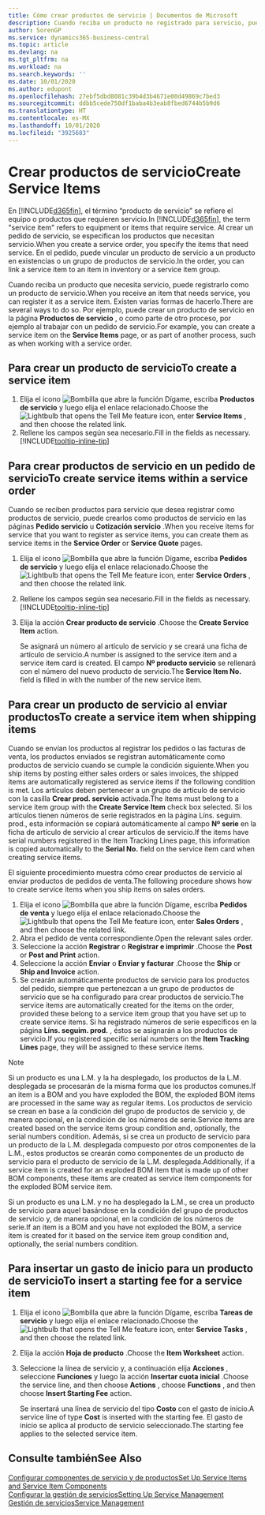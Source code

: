 ```yaml
---
title: Cómo crear productos de servicio | Documentos de Microsoft
description: Cuando reciba un producto no registrado para servicio, puede registrarlo como un producto de servicio.
author: SorenGP
ms.service: dynamics365-business-central
ms.topic: article
ms.devlang: na
ms.tgt_pltfrm: na
ms.workload: na
ms.search.keywords: ''
ms.date: 10/01/2020
ms.author: edupont
ms.openlocfilehash: 27ebf5dbd8081c39b4d3b4671e00d49869c7bed3
ms.sourcegitcommit: ddbb5cede750df1baba4b3eab8fbed6744b5b9d6
ms.translationtype: HT
ms.contentlocale: es-MX
ms.lasthandoff: 10/01/2020
ms.locfileid: "3925683"
---
```

# <a name="create-service-items"></a><span data-ttu-id="d5195-103">Crear productos de servicio</span><span class="sxs-lookup"><span data-stu-id="d5195-103">Create Service Items</span></span>
<span data-ttu-id="d5195-104">En [!INCLUDE[d365fin](includes/d365fin_md.md)], el término “producto de servicio” se refiere el equipo o productos que requieren servicio.</span><span class="sxs-lookup"><span data-stu-id="d5195-104">In [!INCLUDE[d365fin](includes/d365fin_md.md)], the term "service item" refers to equipment or items that require service.</span></span> <span data-ttu-id="d5195-105">Al crear un pedido de servicio, se especifican los productos que necesitan servicio.</span><span class="sxs-lookup"><span data-stu-id="d5195-105">When you create a service order, you specify the items that need service.</span></span> <span data-ttu-id="d5195-106">En el pedido, puede vincular un producto de servicio a un producto en existencias o un grupo de productos de servicio.</span><span class="sxs-lookup"><span data-stu-id="d5195-106">In the order, you can link a service item to an item in inventory or a service item group.</span></span>    

<span data-ttu-id="d5195-107">Cuando reciba un producto que necesita servicio, puede registrarlo como un producto de servicio.</span><span class="sxs-lookup"><span data-stu-id="d5195-107">When you receive an item that needs service, you can register it as a service item.</span></span> <span data-ttu-id="d5195-108">Existen varias formas de hacerlo.</span><span class="sxs-lookup"><span data-stu-id="d5195-108">There are several ways to do so.</span></span> <span data-ttu-id="d5195-109">Por ejemplo, puede crear un producto de servicio en la página **Productos de servicio** , o como parte de otro proceso, por ejemplo al trabajar con un pedido de servicio.</span><span class="sxs-lookup"><span data-stu-id="d5195-109">For example, you can create a service item on the **Service Items** page, or as part of another process, such as when working with a service order.</span></span>   

## <a name="to-create-a-service-item"></a><span data-ttu-id="d5195-110">Para crear un producto de servicio</span><span class="sxs-lookup"><span data-stu-id="d5195-110">To create a service item</span></span>  
1. <span data-ttu-id="d5195-111">Elija el icono ![Bombilla que abre la función Dígame](media/ui-search/search_small.png "Dígame qué desea hacer"), escriba **Productos de servicio** y luego elija el enlace relacionado.</span><span class="sxs-lookup"><span data-stu-id="d5195-111">Choose the ![Lightbulb that opens the Tell Me feature](media/ui-search/search_small.png "Tell me what you want to do") icon, enter **Service Items** , and then choose the related link.</span></span>
2. <span data-ttu-id="d5195-112">Rellene los campos según sea necesario.</span><span class="sxs-lookup"><span data-stu-id="d5195-112">Fill in the fields as necessary.</span></span> [!INCLUDE[tooltip-inline-tip](includes/tooltip-inline-tip_md.md)]  

## <a name="to-create-service-items-within-a-service-order"></a><span data-ttu-id="d5195-113">Para crear productos de servicio en un pedido de servicio</span><span class="sxs-lookup"><span data-stu-id="d5195-113">To create service items within a service order</span></span>  
<span data-ttu-id="d5195-114">Cuando se reciben productos para servicio que desea registrar como productos de servicio, puede crearlos como productos de servicio en las páginas **Pedido servicio** u **Cotización servicio** .</span><span class="sxs-lookup"><span data-stu-id="d5195-114">When you receive items for service that you want to register as service items, you can create them as service items in the **Service Order** or **Service Quote** pages.</span></span>  

1. <span data-ttu-id="d5195-115">Elija el icono ![Bombilla que abre la función Dígame](media/ui-search/search_small.png "Dígame qué desea hacer"), escriba **Pedidos de servicio** y luego elija el enlace relacionado.</span><span class="sxs-lookup"><span data-stu-id="d5195-115">Choose the ![Lightbulb that opens the Tell Me feature](media/ui-search/search_small.png "Tell me what you want to do") icon, enter **Service Orders** , and then choose the related link.</span></span>  
2. <span data-ttu-id="d5195-116">Rellene los campos según sea necesario.</span><span class="sxs-lookup"><span data-stu-id="d5195-116">Fill in the fields as necessary.</span></span> [!INCLUDE[tooltip-inline-tip](includes/tooltip-inline-tip_md.md)]  
3. <span data-ttu-id="d5195-117">Elija la acción **Crear producto de servicio** .</span><span class="sxs-lookup"><span data-stu-id="d5195-117">Choose the **Create Service Item** action.</span></span>  

    <span data-ttu-id="d5195-118">Se asignará un número al artículo de servicio y se creará una ficha de artículo de servicio.</span><span class="sxs-lookup"><span data-stu-id="d5195-118">A number is assigned to the service item and a service item card is created.</span></span> <span data-ttu-id="d5195-119">El campo **Nº producto servicio** se rellenará con el número del nuevo producto de servicio.</span><span class="sxs-lookup"><span data-stu-id="d5195-119">The **Service Item No.** field is filled in with the number of the new service item.</span></span>

## <a name="to-create-a-service-item-when-shipping-items"></a><span data-ttu-id="d5195-120">Para crear un producto de servicio al enviar productos</span><span class="sxs-lookup"><span data-stu-id="d5195-120">To create a service item when shipping items</span></span>  
<span data-ttu-id="d5195-121">Cuando se envían los productos al registrar los pedidos o las facturas de venta, los productos enviados se registran automáticamente como productos de servicio cuando se cumple la condición siguiente.</span><span class="sxs-lookup"><span data-stu-id="d5195-121">When you ship items by posting either sales orders or sales invoices, the shipped items are automatically registered as service items if the following condition is met.</span></span> <span data-ttu-id="d5195-122">Los artículos deben pertenecer a un grupo de artículo de servicio con la casilla **Crear prod. servicio** activada.</span><span class="sxs-lookup"><span data-stu-id="d5195-122">The items must belong to a service item group with the **Create Service Item** check box selected.</span></span> <span data-ttu-id="d5195-123">Si los artículos tienen números de serie registrados en la página Líns. seguim. prod., esta información se copiará automáticamente al campo **Nº serie** en la ficha de artículo de servicio al crear artículos de servicio.</span><span class="sxs-lookup"><span data-stu-id="d5195-123">If the items have serial numbers registered in the Item Tracking Lines page, this information is copied automatically to the **Serial No.** field on the service item card when creating service items.</span></span>  

<span data-ttu-id="d5195-124">El siguiente procedimiento muestra cómo crear productos de servicio al enviar productos de pedidos de venta.</span><span class="sxs-lookup"><span data-stu-id="d5195-124">The following procedure shows how to create service items when you ship items on sales orders.</span></span>  

1. <span data-ttu-id="d5195-125">Elija el icono ![Bombilla que abre la función Dígame](media/ui-search/search_small.png "Dígame qué desea hacer"), escriba **Pedidos de venta** y luego elija el enlace relacionado.</span><span class="sxs-lookup"><span data-stu-id="d5195-125">Choose the ![Lightbulb that opens the Tell Me feature](media/ui-search/search_small.png "Tell me what you want to do") icon, enter **Sales Orders** , and then choose the related link.</span></span>  
2. <span data-ttu-id="d5195-126">Abra el pedido de venta correspondiente.</span><span class="sxs-lookup"><span data-stu-id="d5195-126">Open the relevant sales order.</span></span>  
3. <span data-ttu-id="d5195-127">Seleccione la acción **Registrar** o **Registrar e imprimir** .</span><span class="sxs-lookup"><span data-stu-id="d5195-127">Choose the **Post** or **Post and Print** action.</span></span>  
4. <span data-ttu-id="d5195-128">Seleccione la acción **Enviar** o **Enviar y facturar** .</span><span class="sxs-lookup"><span data-stu-id="d5195-128">Choose the **Ship** or **Ship and Invoice** action.</span></span>  
5. <span data-ttu-id="d5195-129">Se crearán automáticamente productos de servicio para los productos del pedido, siempre que pertenezcan a un grupo de productos de servicio que se ha configurado para crear productos de servicio.</span><span class="sxs-lookup"><span data-stu-id="d5195-129">The service items are automatically created for the items on the order, provided these belong to a service item group that you have set up to create service items.</span></span> <span data-ttu-id="d5195-130">Si ha registrado números de serie específicos en la página **Líns. seguim. prod.** , éstos se asignarán a los productos de servicio.</span><span class="sxs-lookup"><span data-stu-id="d5195-130">If you registered specific serial numbers on the **Item Tracking Lines** page, they will be assigned to these service items.</span></span>  

> [!NOTE]  
>  <span data-ttu-id="d5195-131">Si un producto es una L.M. y la ha desplegado, los productos de la L.M. desplegada se procesarán de la misma forma que los productos comunes.</span><span class="sxs-lookup"><span data-stu-id="d5195-131">If an item is a BOM and you have exploded the BOM, the exploded BOM items are processed in the same way as regular items.</span></span> <span data-ttu-id="d5195-132">Los productos de servicio se crean en base a la condición del grupo de productos de servicio y, de manera opcional, en la condición de los números de serie.</span><span class="sxs-lookup"><span data-stu-id="d5195-132">Service items are created based on the service items group condition and, optionally, the serial numbers condition.</span></span> <span data-ttu-id="d5195-133">Además, si se crea un producto de servicio para un producto de la L.M. desplegada compuesto por otros componentes de la L.M., estos productos se crearán como componentes de un producto de servicio para el producto de servicio de la L.M. desplegada.</span><span class="sxs-lookup"><span data-stu-id="d5195-133">Additionally, if a service item is created for an exploded BOM item that is made up of other BOM components, these items are created as service item components for the exploded BOM service item.</span></span>  
>   
>  <span data-ttu-id="d5195-134">Si un producto es una L.M. y no ha desplegado la L.M., se crea un producto de servicio para aquel basándose en la condición del grupo de productos de servicio y, de manera opcional, en la condición de los números de serie.</span><span class="sxs-lookup"><span data-stu-id="d5195-134">If an item is a BOM and you have not exploded the BOM, a service item is created for it based on the service item group condition and, optionally, the serial numbers condition.</span></span>  

## <a name="to-insert-a-starting-fee-for-a-service-item"></a><span data-ttu-id="d5195-135">Para insertar un gasto de inicio para un producto de servicio</span><span class="sxs-lookup"><span data-stu-id="d5195-135">To insert a starting fee for a service item</span></span>
1. <span data-ttu-id="d5195-136">Elija el icono ![Bombilla que abre la función Dígame](media/ui-search/search_small.png "Dígame qué desea hacer"), escriba **Tareas de servicio** y luego elija el enlace relacionado.</span><span class="sxs-lookup"><span data-stu-id="d5195-136">Choose the ![Lightbulb that opens the Tell Me feature](media/ui-search/search_small.png "Tell me what you want to do") icon, enter **Service Tasks** , and then choose the related link.</span></span>
2. <span data-ttu-id="d5195-137">Elija la acción **Hoja de producto** .</span><span class="sxs-lookup"><span data-stu-id="d5195-137">Choose the **Item Worksheet** action.</span></span>
3. <span data-ttu-id="d5195-138">Seleccione la línea de servicio y, a continuación elija **Acciones** , seleccione **Funciones** y luego la acción **Insertar cuota inicial** .</span><span class="sxs-lookup"><span data-stu-id="d5195-138">Choose the service line, and then choose **Actions** , choose **Functions** , and then choose **Insert Starting Fee** action.</span></span>  

    <span data-ttu-id="d5195-139">Se insertará una línea de servicio del tipo **Costo** con el gasto de inicio.</span><span class="sxs-lookup"><span data-stu-id="d5195-139">A service line of type **Cost** is inserted with the starting fee.</span></span> <span data-ttu-id="d5195-140">El gasto de inicio se aplica al producto de servicio seleccionado.</span><span class="sxs-lookup"><span data-stu-id="d5195-140">The starting fee applies to the selected service item.</span></span>

## <a name="see-also"></a><span data-ttu-id="d5195-141">Consulte también</span><span class="sxs-lookup"><span data-stu-id="d5195-141">See Also</span></span>  
[<span data-ttu-id="d5195-142">Configurar componentes de servicio y de productos</span><span class="sxs-lookup"><span data-stu-id="d5195-142">Set Up Service Items and Service Item Components</span></span>](service-how-setup-service-items.md)  
[<span data-ttu-id="d5195-143">Configurar la gestión de servicios</span><span class="sxs-lookup"><span data-stu-id="d5195-143">Setting Up Service Management</span></span>](service-setup-service.md)  
[<span data-ttu-id="d5195-144">Gestión de servicios</span><span class="sxs-lookup"><span data-stu-id="d5195-144">Service Management</span></span>](service-service.md)  
